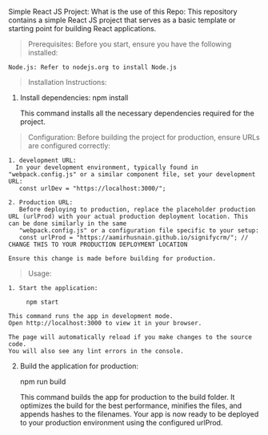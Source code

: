 Simple React JS Project:
What is the use of this Repo:
This repository contains a simple React JS project that serves as a basic template or starting point for building React applications.



 > Prerequisites:
    Before you start, ensure you have the following installed:

    Node.js: Refer to nodejs.org to install Node.js

 > Installation Instructions:

 1. Install dependencies:
    npm install

    This command installs all the necessary dependencies required for the project.

 > Configuration:
    Before building the project  for production, ensure URLs are configured correctly:

    1. development URL:
      In your development environment, typically found in "webpack.config.js" or a similar component file, set your development URL:
       const urlDev = "https://localhost:3000/";
       
    2. Production URL:
       Before deploying to production, replace the placeholder production URL (urlProd) with your actual production deployment location. This can be done similarly in the same      
       "webpack.config.js" or a configuration file specific to your setup:
       const urlProd = "https://aamirhusnain.github.io/signifycrm/"; // CHANGE THIS TO YOUR PRODUCTION DEPLOYMENT LOCATION
       
    Ensure this change is made before building for production.

  > Usage:

    1. Start the application:
    
         npm start

    This command runs the app in development mode.
    Open http://localhost:3000 to view it in your browser.

    The page will automatically reload if you make changes to the source code.
    You will also see any lint errors in the console.

   2. Build the application for production:
      
        npm run build

        This command builds the app for production to the build folder.
        It optimizes the build for the best performance, minifies the files, and appends hashes to the filenames.
        Your app is now ready to be deployed to your production environment using the configured urlProd.
